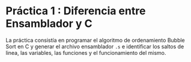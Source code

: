 # Práctica 1 : Diferencia entre Ensamblador y C
La práctica consistía en programar el algoritmo de ordenamiento Bubble Sort en C y generar el archivo ensamblador `.s`
e identificar los saltos de linea, las variables, las funciones y el funcionamiento del mismo.
 
